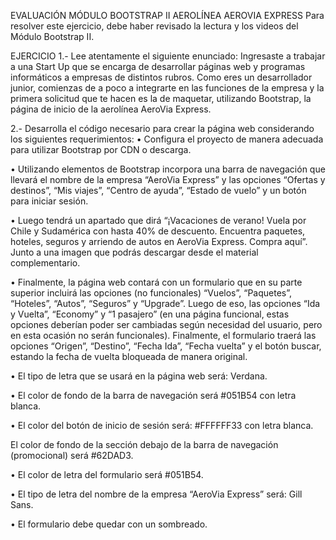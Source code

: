 EVALUACIÓN MÓDULO BOOTSTRAP II
AEROLÍNEA AEROVIA EXPRESS
Para resolver este ejercicio, debe haber revisado la lectura y los videos del Módulo Bootstrap II.

EJERCICIO
1.- Lee atentamente el siguiente enunciado:
Ingresaste a trabajar a una Start Up que se encarga de desarrollar páginas web y programas
informáticos a empresas de distintos rubros. Como eres un desarrollador junior, comienzas de a
poco a integrarte en las funciones de la empresa y la primera solicitud que te hacen es la de
maquetar, utilizando Bootstrap, la página de inicio de la aerolínea AeroVia Express.

2.- Desarrolla el código necesario para crear la página web considerando los siguientes
requerimientos:
• Configura el proyecto de manera adecuada para utilizar Bootstrap por CDN o descarga.

• Utilizando elementos de Bootstrap incorpora una barra de navegación que llevará el nombre
de la empresa “AeroVia Express” y las opciones “Ofertas y destinos”, “Mis viajes”, “Centro
de ayuda”, “Estado de vuelo” y un botón para iniciar sesión.

• Luego tendrá un apartado que dirá “¡Vacaciones de verano! Vuela por Chile y Sudamérica
con hasta 40% de descuento. Encuentra paquetes, hoteles, seguros y arriendo de autos en
AeroVia Express. Compra aquí”. Junto a una imagen que podrás descargar desde el material
complementario.

• Finalmente, la página web contará con un formulario que en su parte superior incluirá las
opciones (no funcionales) “Vuelos”, “Paquetes”, “Hoteles”, “Autos”, “Seguros” y “Upgrade”.
Luego de eso, las opciones “Ida y Vuelta”, “Economy” y “1 pasajero” (en una página funcional,
estas opciones deberían poder ser cambiadas según necesidad del usuario, pero en esta
ocasión no serán funcionales). Finalmente, el formulario traerá las opciones “Origen”,
“Destino”, “Fecha Ida”, “Fecha vuelta” y el botón buscar, estando la fecha de vuelta
bloqueada de manera original.

• El tipo de letra que se usará en la página web será: Verdana.

• El color de fondo de la barra de navegación será #051B54 con letra blanca.

• El color del botón de inicio de sesión será: #FFFFFF33 con letra blanca.

El color de fondo de la sección debajo de la barra de navegación (promocional) será
#62DAD3.

• El color de letra del formulario será #051B54.

• El tipo de letra del nombre de la empresa “AeroVia Express” será: Gill Sans.

• El formulario debe quedar con un sombreado.
